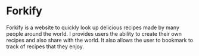 # Forkify
Forkify is a website to quickly look up delicious recipes made by many people around the world. I provides users the ability to create their own recipes and also share with the world. It also allows the user to bookmark to track of recipes that they enjoy. 
